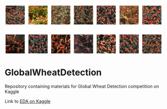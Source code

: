 ![image](https://raw.githubusercontent.com/Lexie88rus/GlobalWheatDetection/master/wheat_image_cropped.png)
# GlobalWheatDetection
Repository containing materials for Global Wheat Detection competition on Kaggle

Link to [EDA on Kaggle](https://www.kaggle.com/aleksandradeis/globalwheatdetection-eda)
